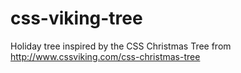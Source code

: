 # css-viking-tree

Holiday tree inspired by the CSS Christmas Tree from http://www.cssviking.com/css-christmas-tree

